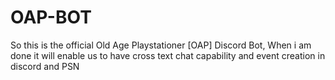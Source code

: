 # OAP-BOT
So this is the official Old Age Playstationer [OAP] Discord Bot, When i am done it will enable us to have cross text chat capability and event creation in discord and PSN
